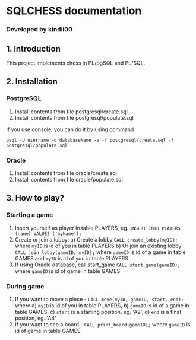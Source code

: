 # SQLCHESS documentation
### Developed by kindii00

## 1. Introduction
This project implements chess in PL/pgSQL and PL/SQL.

## 2. Installation
### PostgreSQL
1. Install contents from file postgresql/create.sql
2. Install contents from file postgresql/populate.sql 

If you use console, you can do it by using command

`psql -U username -d databaseName -a -f postgresql/create.sql -f postgresql/populate.sql`

### Oracle
1. Install contents from file oracle/create.sql
2. Install contents from file oracle/populate.sql

## 3. How to play?
### Starting a game
1. Insert yourself as player in table PLAYERS, eg. `INSERT INTO PLAYERS (name) VALUES ('myName');`
2. Create or join a lobby:
   a) Create a lobby `CALL create_lobby(myID);` where `myID` is id of you in table PLAYERS
   b) Or join an existing lobby `CALL join_lobby(gameID, myID);` where `gameID` is id of a game in table GAMES and `myID` is id of you in table PLAYERS
3. If using Oracle database, call start_game `CALL start_game(gameID);` where `gameID` is id of game in table GAMES

### During game
1. If you want to move a piece - `CALL move(myID, gameID, start, end);` where
   a) `myID` is id of you in table PLAYERS,
   b) `gameID` is id of a game in table GAMES,
   c) `start` is a starting position, eg. 'A2',
   d) `end` is a final position, eg. 'A4'
2. If you want to see a board - `CALL print_board(gameID);` where `gameID` is id of game in table GAMES
